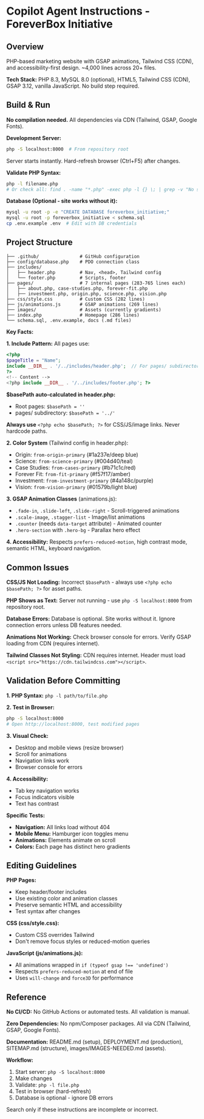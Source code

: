 # Copilot Agent Instructions - ForeverBox Initiative

## Overview

PHP-based marketing website with GSAP animations, Tailwind CSS (CDN), and accessibility-first design. ~4,000 lines across 20+ files.

**Tech Stack:** PHP 8.3, MySQL 8.0 (optional), HTML5, Tailwind CSS (CDN), GSAP 3.12, vanilla JavaScript. No build step required.

## Build & Run

**No compilation needed.** All dependencies via CDN (Tailwind, GSAP, Google Fonts).

**Development Server:**
```bash
php -S localhost:8000  # From repository root
```
Server starts instantly. Hard-refresh browser (Ctrl+F5) after changes.

**Validate PHP Syntax:**
```bash
php -l filename.php
# Or check all: find . -name "*.php" -exec php -l {} \; | grep -v "No syntax"
```

**Database (Optional - site works without it):**
```bash
mysql -u root -p -e "CREATE DATABASE foreverbox_initiative;"
mysql -u root -p foreverbox_initiative < schema.sql
cp .env.example .env  # Edit with DB credentials
```

## Project Structure

```
├── .github/               # GitHub configuration
├── config/database.php    # PDO connection class
├── includes/
│   ├── header.php         # Nav, <head>, Tailwind config
│   └── footer.php         # Scripts, footer
├── pages/                 # 7 internal pages (283-765 lines each)
│   ├── about.php, case-studies.php, forever-fit.php
│   ├── investment.php, origin.php, science.php, vision.php
├── css/style.css          # Custom CSS (282 lines)
├── js/animations.js       # GSAP animations (269 lines)
├── images/                # Assets (currently gradients)
├── index.php              # Homepage (286 lines)
└── schema.sql, .env.example, docs (.md files)
```

**Key Facts:**

**1. Include Pattern:** All pages use:
```php
<?php
$pageTitle = "Name";
include __DIR__ . '/../includes/header.php';  // For pages/ subdirectory
?>
<!-- Content -->
<?php include __DIR__ . '/../includes/footer.php'; ?>
```

**$basePath auto-calculated in header.php:**
- Root pages: `$basePath = ''`
- pages/ subdirectory: `$basePath = '../'`

**Always use** `<?php echo $basePath; ?>` for CSS/JS/image links. Never hardcode paths.

**2. Color System** (Tailwind config in header.php):
- Origin: `from-origin-primary` (#1a237e/deep blue)
- Science: `from-science-primary` (#004d40/teal)
- Case Studies: `from-cases-primary` (#b71c1c/red)
- Forever Fit: `from-fit-primary` (#f57f17/amber)
- Investment: `from-investment-primary` (#4a148c/purple)
- Vision: `from-vision-primary` (#01579b/light blue)

**3. GSAP Animation Classes** (animations.js):
- `.fade-in`, `.slide-left`, `.slide-right` - Scroll-triggered animations
- `.scale-image`, `.stagger-list` - Image/list animations
- `.counter` (needs `data-target` attribute) - Animated counter
- `.hero-section` with `.hero-bg` - Parallax hero effect

**4. Accessibility:** Respects `prefers-reduced-motion`, high contrast mode, semantic HTML, keyboard navigation.

## Common Issues

**CSS/JS Not Loading:** Incorrect `$basePath` - always use `<?php echo $basePath; ?>` for asset paths.

**PHP Shows as Text:** Server not running - use `php -S localhost:8000` from repository root.

**Database Errors:** Database is optional. Site works without it. Ignore connection errors unless DB features needed.

**Animations Not Working:** Check browser console for errors. Verify GSAP loading from CDN (requires internet).

**Tailwind Classes Not Styling:** CDN requires internet. Header must load `<script src="https://cdn.tailwindcss.com"></script>`.

## Validation Before Committing

**1. PHP Syntax:** `php -l path/to/file.php`

**2. Test in Browser:**
```bash
php -S localhost:8000
# Open http://localhost:8000, test modified pages
```

**3. Visual Check:**
- Desktop and mobile views (resize browser)
- Scroll for animations
- Navigation links work
- Browser console for errors

**4. Accessibility:**
- Tab key navigation works
- Focus indicators visible
- Text has contrast

**Specific Tests:**
- **Navigation:** All links load without 404
- **Mobile Menu:** Hamburger icon toggles menu
- **Animations:** Elements animate on scroll
- **Colors:** Each page has distinct hero gradients

## Editing Guidelines

**PHP Pages:**
- Keep header/footer includes
- Use existing color and animation classes
- Preserve semantic HTML and accessibility
- Test syntax after changes

**CSS (css/style.css):**
- Custom CSS overrides Tailwind
- Don't remove focus styles or reduced-motion queries

**JavaScript (js/animations.js):**
- All animations wrapped in `if (typeof gsap !== 'undefined')`
- Respects `prefers-reduced-motion` at end of file
- Uses `will-change` and `force3D` for performance

## Reference

**No CI/CD:** No GitHub Actions or automated tests. All validation is manual.

**Zero Dependencies:** No npm/Composer packages. All via CDN (Tailwind, GSAP, Google Fonts).

**Documentation:** README.md (setup), DEPLOYMENT.md (production), SITEMAP.md (structure), images/IMAGES-NEEDED.md (assets).

**Workflow:**
1. Start server: `php -S localhost:8000`
2. Make changes
3. Validate: `php -l file.php`
4. Test in browser (hard-refresh)
5. Database is optional - ignore DB errors

Search only if these instructions are incomplete or incorrect.
